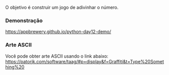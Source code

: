 O objetivo é construir um jogo de adivinhar o número.

### Demonstração
https://appbrewery.github.io/python-day12-demo/

### Arte ASCII
Você pode obter arte ASCII usando o link abaixo:
https://patorjk.com/software/taag/#p=display&f=Graffiti&t=Type%20Something%20 
